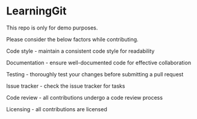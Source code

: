 # LearningGit
This repo is only for demo purposes.

Please consider the below factors while contributing.

Code style - maintain a consistent code style for readability

Documentation - ensure well-documented code for effective collaboration

Testing - thoroughly test your changes before submitting a pull request

Issue tracker - check the issue tracker for tasks

Code review - all contributions undergo a code review process

Licensing - all contributions are licensed
